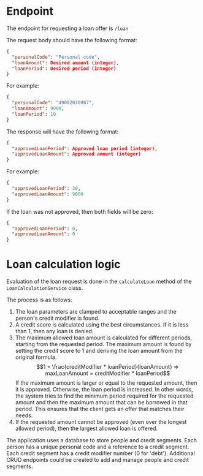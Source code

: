 
# Endpoint

The endpoint for requesting a loan offer is `/loan`

The request body should have the following format:
```json
{
  "personalCode": "Personal code",
  "loanAmount": Desired amount (integer),
  "loanPeriod": Desired period (integer)
}
```

For example:
```json
{
  "personalCode": "49002010987",
  "loanAmount": 9000,
  "loanPeriod": 10
}
```

The response will have the following format:
```json
{
  "approvedLoanPeriod": Approved loan period (integer),
  "approvedLoanAmount": Approved amount (integer)
}
```

For example:
```json
{
  "approvedLoanPeriod": 30,
  "approvedLoanAmount": 9000
}
```

If the loan was not approved, then both fields will be zero:
```json
{
  "approvedLoanPeriod": 0,
  "approvedLoanAmount": 0
}
```


# Loan calculation logic

Evaluation of the loan request is done in the `calculateLoan` method of the `LoanCalculationService` class.

The process is as follows:
1. The loan parameters are clamped to acceptable ranges and the person's credit modifier is found.
2. A credit score is calculated using the best circumstances. If it is less than 1, then any loan is denied.
3. The maximum allowed loan amount is calculated for different periods, starting from the requested period.
The maximum amount is found by setting the credit score to 1 and deriving the loan amount from the original formula.
$$1 = \frac{creditModifier * loanPeriod}{loanAmount} => maxLoanAmount = creditModifier * loanPeriod$$
If the maximum amount is larger or equal to the requested amount, then it is approved. Otherwise, the loan period
is increased. In other words, the system tries to find the minimum period required for the requested amount and then the
maximum amount that can be borrowed in that period. This ensures that the client gets an offer that matches their needs.
4. If the requested amount cannot be approved (even over the longest allowed period), then the largest allowed loan is offered. 

The application uses a database to store people and credit segments. Each person has a unique personal code and a reference
to a credit segment. Each credit segment has a credit modifier number (0 for 'debt'). Additional CRUD endpoints could be
created to add and manage people and credit segments.

